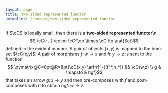 ```yaml
---
layout: page
title: two-sided represented functor
permalink: /context/two-sided_represented_functor
---
```

If $\cC$ is locally small, then there is a **two-sided represented functor**\n$$ \cC(-,-) \colon \cC^\op \times \cC \to \cat{Set}$$ defined in the evident manner. A pair of objects $(x,y)$ is mapped to the hom-set $\cC(x,y)$. A pair of morphisms $f \colon w \to x$ and $h \colon y \to z$ is sent to the function $$  \xymatrix@C=8pt@R=8pt{\cC(x,y) \ar[rr]^-{(f^*,h_*)} &&  \cC(w,z) \\ g  & \mapsto & hgf}$$ that takes an arrow $g \colon x \to y$ and then pre-composes with $f$ and post-composes with $h$ to obtain $hgf \colon w \to z$.
